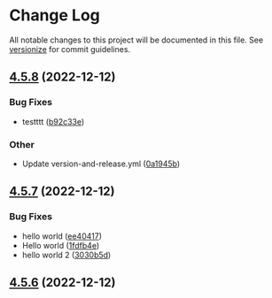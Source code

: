 # Change Log

All notable changes to this project will be documented in this file. See [versionize](https://github.com/versionize/versionize) for commit guidelines.

<a name="4.5.8"></a>
## [4.5.8](https://www.github.com/PMihMAN/TestAutoVersioning/releases/tag/v4.5.8) (2022-12-12)

### Bug Fixes

* testttt ([b92c33e](https://www.github.com/PMihMAN/TestAutoVersioning/commit/b92c33e5b3507ecd7e4b89cb6764391e29b732cb))

### Other

* Update version-and-release.yml ([0a1945b](https://www.github.com/PMihMAN/TestAutoVersioning/commit/0a1945b7308fb15a41377c0d6d418974bceb3b6c))

<a name="4.5.7"></a>
## [4.5.7](https://www.github.com/PMihMAN/TestAutoVersioning/releases/tag/v4.5.7) (2022-12-12)

### Bug Fixes

* hello world ([ee40417](https://www.github.com/PMihMAN/TestAutoVersioning/commit/ee40417fe33c3760ba3e093eb27b6581753b293b))
* Hello world ([1fdfb4e](https://www.github.com/PMihMAN/TestAutoVersioning/commit/1fdfb4eda35509d0223339cdf0f64ca32d77e33f))
* hello world 2 ([3030b5d](https://www.github.com/PMihMAN/TestAutoVersioning/commit/3030b5db028b1f2006d5b5eb01a40aa435bf6aa0))

<a name="4.5.6"></a>
## [4.5.6](https://www.github.com/PMihMAN/TestAutoVersioning/releases/tag/v4.5.6) (2022-12-12)

